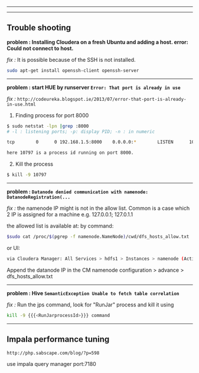 
---

---



## Trouble shooting

**problem : Installing Cloudera on a fresh Ubuntu and adding a host. error: Could not connect to host.**

_fix :_ It is possible because of the SSH is not installed.

```bash
sudo apt-get install openssh-client openssh-server
```

---

**problem : start HUE by runserver `Error: That port is already in use `**

_fix :_  `http://codeureka.blogspot.ie/2013/07/error-that-port-is-already-in-use.html`

1. Finding process for port 8000

```bash
$ sudo netstat -lpn |grep :8000
# -l : listening ports; -p: display PID; -n : in numeric

tcp        0      0 192.168.1.5:8000    0.0.0.0:*        LISTEN      10797/python   

here 10797 is a process id running on port 8000.
```

2. Kill the process

```bash
$ kill -9 10797
```


---


**problem : `Datanode denied communication with namenode: DatanodeRegistration(...`**

_fix :_
the namenode IP might is not in the allow list. Common is a case which 2 IP is assigned for a machine e.g. 127.0.0.1; 127.0.1.1

the allowed list is available at:
by command:

```bash
$sudo cat /proc/$(pgrep -f namenode.NameNode)/cwd/dfs_hosts_allow.txt 
```

or UI:

```bash
via Cloudera Manager: All Services > hdfs1 > Instances > namenode (Active) > Processes > Configuration Files/Environment > Show > dfs_hosts_allow.txt 
```

Append the datanode IP in the CM namenode configuration > advance > dfs\_hosts\_allow.txt


---

**problem : Hive `SemanticException Unable to fetch table correlation`**

_fix :_
Run the jps command, look for "RunJar" process and kill it using

```bash
kill -9 {{{<RunJarprocessId>}}} command
```


---


## Impala performance tuning 

`http://php.sabscape.com/blog/?p=598`

use impala query manager port:7180